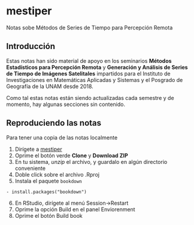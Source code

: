 # mestiper
Notas sobe Métodos de Series de Tiempo para Percepción Remota 

## Introducción

Estas notas han sido material de apoyo en los seminarios **Métodos Estadísticos
para Percepción Remota** y **Generación y Análisis de Series de Tiempo
de Imágenes Satelitales** impartidos para el Instituto de Investigaciones
en Matemáticas Aplicadas y Sistemas y el Posgrado de Geografía de la UNAM
desde 2018.

Como tal estas notas están siendo actualizadas cada semestre y de momento,
hay algunas secciones sin contenido.

## Reproduciendo las notas

Para tener una copia de las notas localmente 

  1. Dirígete a [mestiper](https://github.com/inder-tg/mestiper)
  2. Oprime el botón verde **Clone** y **Download ZIP**
  3. En tu sistema, _unzip_ el archivo, y guardalo en algún directorio conveniente
  4. Doble click sobre el archivo .Rproj
  5. Instala el paquete ```bookdown```
   
    - install.packages("bookdown")
   
  6. En RStudio, dirígete al menú Session->Restart
  7. Oprime la opción Build en el panel Enviorenment
  8. Oprime el botón Build book
    
  
  
